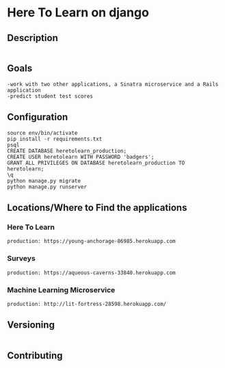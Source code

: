 # Here To Learn on django
## Description
```This Django application has trained a machine learning model with over 5000 data points to predict test outcomes based on eating and sleeping habits in order to assist students reach their full potential. HereToLearn, a Rails application works with this application to present the graphs, interact with teachers and students.
```
## Goals
```
-work with two other applications, a Sinatra microservice and a Rails application
-predict student test scores
```
## Configuration
```python3 -m venv env
source env/bin/activate
pip install -r requirements.txt
psql
CREATE DATABASE heretolearn_production;
CREATE USER heretolearn WITH PASSWORD 'badgers';
GRANT ALL PRIVILEGES ON DATABASE heretolearn_production TO heretolearn;
\q
python manage.py migrate
python manage.py runserver
 ```
## Locations/Where to Find the applications
### Here To Learn
 ```development: localhost:3000
 production: https://young-anchorage-86985.herokuapp.com
 ```
### Surveys
 ```development: localhost:9393
 production: https://aqueous-caverns-33840.herokuapp.com
 ```
### Machine Learning Microservice
 ```development: localhost:8000
 production: http://lit-fortress-28598.herokuapp.com/
 ```
## Versioning
```v1  5/30/2019
```
## Contributing
```https://github.com/blake-enyart/heretolearn_django
```
